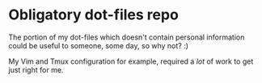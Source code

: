# Obligatory dot-files repo

The portion of my dot-files which doesn't contain personal information could be useful to someone, some day, so why not? :)

My Vim and Tmux configuration for example, required a _lot_ of work to get just right for me.

